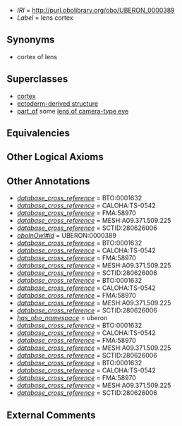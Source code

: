  * *IRI* = http://purl.obolibrary.org/obo/UBERON_0000389
 * *Label* = lens cortex

## Synonyms

 * cortex of lens

## Superclasses

 * [cortex](../../UBERON/51/UBERON_0001851.md)
 * [ectoderm-derived structure](../../UBERON/21/UBERON_0004121.md)
 * [part_of](../../BFO/50/BFO_0000050.md) some [lens of camera-type eye](../../UBERON/65/UBERON_0000965.md)

## Equivalencies


## Other Logical Axioms


## Other Annotations

 * *[database_cross_reference](../../ef/oboInOwl#hasDbXref.md)* = BTO:0001632
 * *[database_cross_reference](../../ef/oboInOwl#hasDbXref.md)* = CALOHA:TS-0542
 * *[database_cross_reference](../../ef/oboInOwl#hasDbXref.md)* = FMA:58970
 * *[database_cross_reference](../../ef/oboInOwl#hasDbXref.md)* = MESH:A09.371.509.225
 * *[database_cross_reference](../../ef/oboInOwl#hasDbXref.md)* = SCTID:280626006
 * *[oboInOwl#id](../../id/oboInOwl#id.md)* = UBERON:0000389
 * *[database_cross_reference](../../ef/oboInOwl#hasDbXref.md)* = BTO:0001632
 * *[database_cross_reference](../../ef/oboInOwl#hasDbXref.md)* = CALOHA:TS-0542
 * *[database_cross_reference](../../ef/oboInOwl#hasDbXref.md)* = FMA:58970
 * *[database_cross_reference](../../ef/oboInOwl#hasDbXref.md)* = MESH:A09.371.509.225
 * *[database_cross_reference](../../ef/oboInOwl#hasDbXref.md)* = SCTID:280626006
 * *[database_cross_reference](../../ef/oboInOwl#hasDbXref.md)* = BTO:0001632
 * *[database_cross_reference](../../ef/oboInOwl#hasDbXref.md)* = CALOHA:TS-0542
 * *[database_cross_reference](../../ef/oboInOwl#hasDbXref.md)* = FMA:58970
 * *[database_cross_reference](../../ef/oboInOwl#hasDbXref.md)* = MESH:A09.371.509.225
 * *[database_cross_reference](../../ef/oboInOwl#hasDbXref.md)* = SCTID:280626006
 * *[has_obo_namespace](../../ce/oboInOwl#hasOBONamespace.md)* = uberon
 * *[database_cross_reference](../../ef/oboInOwl#hasDbXref.md)* = BTO:0001632
 * *[database_cross_reference](../../ef/oboInOwl#hasDbXref.md)* = CALOHA:TS-0542
 * *[database_cross_reference](../../ef/oboInOwl#hasDbXref.md)* = FMA:58970
 * *[database_cross_reference](../../ef/oboInOwl#hasDbXref.md)* = MESH:A09.371.509.225
 * *[database_cross_reference](../../ef/oboInOwl#hasDbXref.md)* = SCTID:280626006
 * *[database_cross_reference](../../ef/oboInOwl#hasDbXref.md)* = BTO:0001632
 * *[database_cross_reference](../../ef/oboInOwl#hasDbXref.md)* = CALOHA:TS-0542
 * *[database_cross_reference](../../ef/oboInOwl#hasDbXref.md)* = FMA:58970
 * *[database_cross_reference](../../ef/oboInOwl#hasDbXref.md)* = MESH:A09.371.509.225
 * *[database_cross_reference](../../ef/oboInOwl#hasDbXref.md)* = SCTID:280626006

## External Comments

